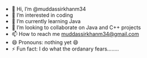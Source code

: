 - 👋 Hi, I’m @muddassirkhanm34
- 👀 I’m interested in coding
- 🌱 I’m currently learning Java
- 💞️ I’m looking to collaborate on Java and C++ projects
- 📫 How to reach me muddassirkhanm34@gmail.com
- 😄 Pronouns: nothing yet 😄
- ⚡ Fun fact: I do what the ordanary fears........

<!---
muddassirkhanm34/muddassirkhanm34 is a ✨ special ✨ repository because its `README.md` (this file) appears on your GitHub profile.
You can click the Preview link to take a look at your changes.
--->
